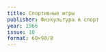 ```yaml
---
title: Спортивные игры
publisher: Физкультура и спорт
year: 1966
issue: 10
format: 60×90/8
---
```


